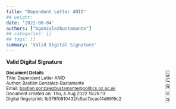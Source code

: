 ```yaml
---
title: "Dependent Letter ANID"
## weight:
date: '2022-08-04'
authors: ["bgonzalezbustamante"]
## categories: []
## tags: []
summary: 'Valid Digital Signature'
---
```


**Valid Digital Signature**

<img style = "float: right; border: 10px" src = "../../qr-code-2022-08-04.png" alt = "QR code" width = "15%"/>

<small>**Document Details**</small> \
<small>Title: Dependent Letter ANID</small> \
<small>Author: Bastián González-Bustamante</small> \
<small>Email: bastian.gonzalezbustamante@politics.ox.ac.uk</small> \
<small>Document created on: Thu, 4 Aug 2022 15:28:13</small> \
<small>Digital fingerprint: 1b379f0810432fc5ac7ecaef4d6919c2</small>
